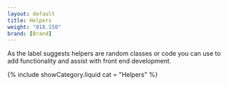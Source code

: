 ```yaml
---
layout: default
title: Helpers
weight: "010.150"
brand: [Brand]
---
```


<div class="row">
	<div class="col-sm-8 col-sm-offset-4 category-head">
		As the label suggests helpers are random classes or code you can use to add functionality and assist with front end development.
	</div>
</div>

{% include showCategory.liquid  cat = "Helpers" %}